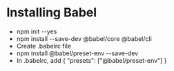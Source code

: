 # Installing Babel

- npm init --yes
-  npm install --save-dev @babel/core @babel/cli
- Create .babelrc file
- npm install @babel/preset-env --save-dev
- In .babelrc, add {
  "presets": ["@babel/preset-env"]
}
